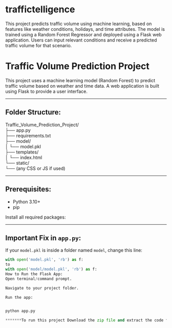# traffictelligence
This project predicts traffic volume using machine learning, based on features like weather conditions, holidays, and time attributes. The model is trained using a Random Forest Regressor and deployed using a Flask web application. Users can input relevant conditions and receive a predicted traffic volume for that scenario.
# Traffic Volume Prediction Project

This project uses a machine learning model (Random Forest) to predict traffic volume based on weather and time data. A web application is built using Flask to provide a user interface.

---

## Folder Structure:
Traffic_Volume_Prediction_Project/  
├── app.py  
├── requirements.txt  
├── model/  
│   └── model.pkl  
├── templates/  
│   └── index.html  
└── static/  
    └── (any CSS or JS if used)

---

## Prerequisites:
- Python 3.10+  
- pip  

Install all required packages:

---

## Important Fix in `app.py`:
If your `model.pkl` is inside a folder named `model`, change this line:
```python
with open('model.pkl', 'rb') as f:
to
with open('model/model.pkl', 'rb') as f:
How to Run the Flask App:
Open terminal/command prompt.

Navigate to your project folder.

Run the app:


python app.py

*******To run this project Download the zip file and extract the code files as these exceeded the size we compressed into the zip file.
